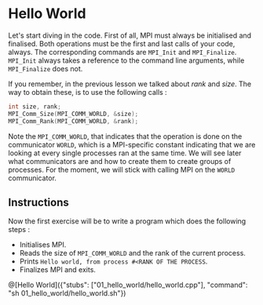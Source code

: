 # Hello World

Let's start diving in the code.
First of all, MPI must always be initialised and finalised. Both operations must be the first and last calls of your code, always. The corresponding commands are `MPI_Init` and `MPI_Finalize`. `MPI_Init` always takes a reference to the command line arguments, while `MPI_Finalize` does not.

If you remember, in the previous lesson we talked about *rank* and *size*. The way to obtain these, is to use the following calls :

```cpp
int size, rank;
MPI_Comm_Size(MPI_COMM_WORLD, &size);
MPI_Comm_Rank(MPI_COMM_WORLD, &rank);
```

Note the `MPI_COMM_WORLD`, that indicates that the operation is done on the communicator `WORLD`, which is a MPI-specific constant indicating that we are looking at every single processes ran at the same time. We will see later what communicators are and how to create them to create groups of processes. For the moment, we will stick with calling MPI on the `WORLD` communicator. 

## Instructions
Now the first exercise will be to write a program which does the following steps :

* Initialises MPI.
* Reads the size of `MPI_COMM_WORLD` and the rank of the current process.
* Prints `Hello world, from process #<RANK OF THE PROCESS`.
* Finalizes MPI and exits.

@[Hello World]({"stubs": ["01_hello_world/hello_world.cpp"], "command": "sh 01_hello_world/hello_world.sh"})